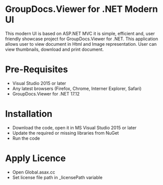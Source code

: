 
# GroupDocs.Viewer for .NET Modern UI

This modern UI is based on ASP.NET MVC it is simple, efficient and, user friendly showcase project for  GroupDocs.Viewer for .NET. This application allows user to view document in Html and Image representation. User can view thumbnails, download and print document.

# Pre-Requisites

* Visual Studio 2015 or later
* Any latest browsers (Firefox, Chrome, Interner Explorer, Safari)
* GroupDocs.Viewer for .NET 17.12

# Installation

* Download the code, open it in MS Visual Studio 2015 or later
* Update the required or missing libraries from NuGet
* Run the code

# Apply Licence

* Open Global.asax.cc
* Set license file path in _licensePath variable
